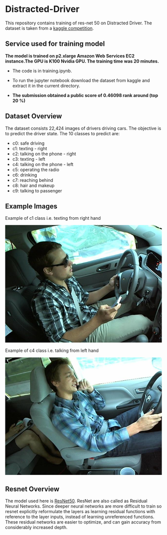 # Distracted-Driver

This repository contains training of res-net 50 on Distracted Driver. The dataset is taken from a [kaggle competition](https://www.kaggle.com/c/state-farm-distracted-driver-detection/data).

## Service used for training model

__The model is trained on p2.xlarge Amazon Web Services EC2 instance.The GPU is K100 Nvidia GPU. The training time was 20 minutes.__ 

* The code is in training.ipynb.

* To run the jupyter notebook download the dataset from kaggle and extract it in the current directory.

* __The submission obtained a public score of 0.46098 rank around (top 20 %)__

## Dataset Overview

The dataset consists 22,424 images of drivers driving cars. The objective is to predict the driver state.
The 10 classes to predict are:
-  c0: safe driving
-  c1: texting - right
-  c2: talking on the phone - right
-  c3: texting - left
-  c4: talking on the phone - left
-  c5: operating the radio
-  c6: drinking
-  c7: reaching behind
-  c8: hair and makeup
-  c9: talking to passenger

## Example Images

Example of c1 class i.e. texting from right hand


<img src="img1.jpg" />


Example of c4 class i.e. talking from left hand


<img src="img2.jpg" />


## Resnet Overview

The model used here is [ResNet50](https://arxiv.org/abs/1512.03385). ResNet are also called as Residual Neural Networks. Since deeper neural networks are more difficult to train so  resnet  explicitly reformulate the layers as learning residual functions with reference to the layer inputs, instead of learning unreferenced functions. These residual networks are easier to optimize, and can gain accuracy from considerably increased depth.

